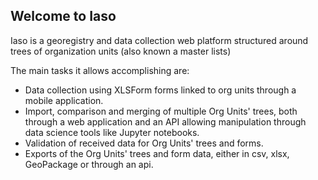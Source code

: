 ## Welcome to Iaso

Iaso is a georegistry and data collection web platform structured around trees of organization units (also known a master lists)

The main tasks it allows accomplishing are:

- Data collection using XLSForm forms linked to org units through a mobile application.
- Import, comparison and merging of multiple Org Units' trees, both through a web application and an API allowing manipulation through data science tools like Jupyter notebooks.
- Validation of received data for Org Units' trees and forms.
- Exports of the Org Units' trees and form data, either in csv, xlsx, GeoPackage or through an api.
